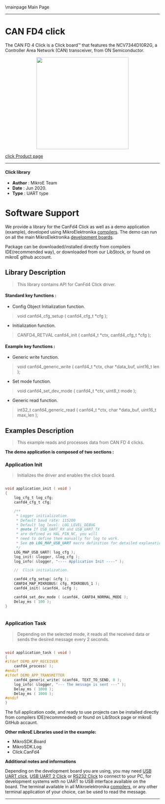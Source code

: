 \mainpage Main Page
 
---
# CAN FD4 click

The CAN FD 4 Click is a Click board™ that features the NCV7344D10R2G, a Controller Area Network (CAN) transceiver, from ON Semiconductor.

<p align="center">
  <img src="https://download.mikroe.com/images/click_for_ide/canfd4_click.png" height=300px>
</p>

[click Product page](https://www.mikroe.com/can-fd-4-click)

---


#### Click library 

- **Author**        : MikroE Team
- **Date**          : Jun 2020.
- **Type**          : UART type


# Software Support

We provide a library for the CanFd4 Click 
as well as a demo application (example), developed using MikroElektronika 
[compilers](https://shop.mikroe.com/compilers). 
The demo can run on all the main MikroElektronika [development boards](https://shop.mikroe.com/development-boards).

Package can be downloaded/installed directly from compilers IDE(recommended way), or downloaded from our LibStock, or found on mikroE github account. 

## Library Description

> This library contains API for CanFd4 Click driver.

#### Standard key functions :

- Config Object Initialization function.
> void canfd4_cfg_setup ( canfd4_cfg_t *cfg ); 
 
- Initialization function.
> CANFD4_RETVAL canfd4_init ( canfd4_t *ctx, canfd4_cfg_t *cfg );


#### Example key functions :

- Generic write function.
> void canfd4_generic_write ( canfd4_t *ctx, char *data_buf, uint16_t len );
 
- Set mode function.
> void canfd4_set_dev_mode ( canfd4_t *ctx, uint8_t mode );

- Generic read function.
> int32_t canfd4_generic_read ( canfd4_t *ctx, char *data_buf, uint16_t max_len );

## Examples Description

> This example reads and processes data from CAN FD 4 clicks.

**The demo application is composed of two sections :**

### Application Init 

> Initializes the driver and enables the click board.

```c

void application_init ( void )
{
    log_cfg_t log_cfg;
    canfd4_cfg_t cfg;

    /** 
     * Logger initialization.
     * Default baud rate: 115200
     * Default log level: LOG_LEVEL_DEBUG
     * @note If USB_UART_RX and USB_UART_TX 
     * are defined as HAL_PIN_NC, you will 
     * need to define them manually for log to work. 
     * See @b LOG_MAP_USB_UART macro definition for detailed explanation.
     */
    LOG_MAP_USB_UART( log_cfg );
    log_init( &logger, &log_cfg );
    log_info( &logger, "---- Application Init ----" );

    //  Click initialization.

    canfd4_cfg_setup( &cfg );
    CANFD4_MAP_MIKROBUS( cfg, MIKROBUS_1 );
    canfd4_init( &canfd4, &cfg );

    canfd4_set_dev_mode ( &canfd4, CANFD4_NORMAL_MODE );
    Delay_ms ( 100 );
}
  
```

### Application Task

> Depending on the selected mode, it reads all the received data or sends the desired message every 2 seconds.

```c

void application_task ( void )
{
#ifdef DEMO_APP_RECEIVER
    canfd4_process( );
#endif
#ifdef DEMO_APP_TRANSMITTER
    canfd4_generic_write( &canfd4, TEXT_TO_SEND, 8 );
    log_info( &logger, "--- The message is sent ---" );
    Delay_ms ( 1000 );
    Delay_ms ( 1000 );
#endif 
}

```

The full application code, and ready to use projects can be installed directly from compilers IDE(recommneded) or found on LibStock page or mikroE GitHub accaunt.

**Other mikroE Libraries used in the example:** 

- MikroSDK.Board
- MikroSDK.Log
- Click.CanFd4

**Additional notes and informations**

Depending on the development board you are using, you may need 
[USB UART click](https://shop.mikroe.com/usb-uart-click), 
[USB UART 2 Click](https://shop.mikroe.com/usb-uart-2-click) or 
[RS232 Click](https://shop.mikroe.com/rs232-click) to connect to your PC, for 
development systems with no UART to USB interface available on the board. The 
terminal available in all Mikroelektronika 
[compilers](https://shop.mikroe.com/compilers), or any other terminal application 
of your choice, can be used to read the message.



---
